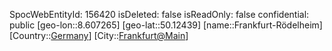 ﻿---
location: [50.12439,8.607265]
type: Station
tags:
- geo/Station

---
SpocWebEntityId: 156420
isDeleted: false
isReadOnly: false
confidential: public
[geo-lon::8.607265]
[geo-lat::50.12439]
[name::Frankfurt-Rödelheim]
[Country::[Germany](geo/Continent/Europe/Germany.md)]
[City::[Frankfurt@Main](geo/Continent/Europe/Germany/Hessen/Frankfurt@Main.md)]


